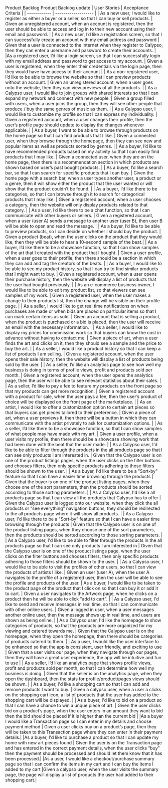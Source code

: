 Product Backlog 
Product Backlog update
| User Stories | Acceptance Criteria |
| ------------ | ------------------- |
| As a new user, I would like to register as either a buyer or a seller, so that I can buy or sell products. | Given an unregistered account, when an account is registered, then the user should be able to access and log in to their new account using their email and password. |
| As a new user, I’d like a registration screen, so that I can successfully create an account with my email address and password | Given that a user is connected to the internet when they register to Calypso, then they can enter a username and password to create their accounts.  |
|As a registered user, I’d like a login screen, so that I can successfully login with my email address and password to get access to my account. | Given a user is registered, when they enter their credentials via the login page, then they would have have access to their account |
| As a non-registered user, I’d like to be able to browse the website so that I can preview products without an account. | Given an unregistered account, when a user goes onto the website, then they can view previews of all the products. |
| As a Calypso user, I would like to join groups with shared interests so that I can expand my network and connect with new people. | Given a group filled with users, when a user joins the group, then they will see other people that produce / buy the same genres of music as them. |
| As a Calypso user, I would like to customize my profile so that I can express my individuality. | Given a registered account, when a user changes their profile, then the user’s profile page should update to display the changes whenever applicable. |
| As a buyer, I want to be able to browse through products on the home page so that I can find products that I like. | Given a connected user, when they browse through the homepage, then they can see new and popular items as well as products sorted by genres. |
| As a buyer, I’d like to have recommended products based on my activity so that I can easily find products that I may like. | Given a connected user, when they are on the home page, then there is a recommendation section in which products are shown based on user’s past bought products. |
| As a buyer, I’d like a search bar, so that I can search for specific products that I can buy. | Given the home page with a search bar, when a user types another user, a product or a genre, then it will show either the product that the user wanted or will show that the product couldn’t be found. |
| As a buyer, I’d like there to be categories, so that I can browse through it to search for categorical products that I may like. | Given a registered account, when a user chooses a category, then the website will only display products related to that category. |
| As a user, I’d like there to be a chat function, so that I can communicate with other buyers or sellers. | Given a registered account, when a user (user A) sends a message to another user (user B), then user B will be able to open and read the message. |
| As a buyer, I’d like to be able to preview products, so I can decide on whether I should buy the product. | Given a product (beat), when the user clicks on the product that they would like, then they will be able to hear a 10-second sample of the beat.| 
| As a buyer, I’d like there to be a showcase function, so that I can show samples of the art that I created with the product that I bought. | Given a user profile, when a user goes to their profile, then there should be a section in which they can add and tag the creators of the beats. | 
| As a buyer, I would like to be able to see my product history, so that I can try to find similar products that I might want to buy. | Given a registered account, when a user opens their purchase history, then the website will display a list of products that the user had bought previously. |
| As an e-commerce business owner, I would like to be able to edit my product list, so that viewers can see samples of my work. | Given a registered user, when the user makes a change to their products list, then the change will be visible on their profile page. |
| As a seller, I would like to get real time notifications on when purchases are made or when bids are placed on particular items so that I can mark certain items as sold. | Given an account that is selling a product, when the product is purchased or a bid is placed, then the user will receive an email with the necessary information. |
| As a seller, I would like to display my prices for commission work so that buyers can know the cost in advance without having to contact me. | Given a piece of art, when a user finds the art and clicks on it, then they should see a sample and the price to buy the art. |
| As a seller, I would like a product history so that I can keep a list of products I am selling. | Given a registered account, when the user opens their sale history, then the website will display a list of products being sold by the user. |
| As a seller, I’d like an analytics page to see how well my business is doing in terms of profile views, profit and products sold per month. | Given a registered account, when the user opens the analytics page, then the user will be able to see relevant statistics about their sales. |
| As a seller, I’d like to pay a fee to feature my products on the front page so that my products can get more recognition. | Given a registered account with a product for sale, when the user pays a fee, then the user’s product of choice will be displayed on the front page of the marketplace. |
| As an artist, I would like to offer a customization option to certain art pieces so that buyers can get pieces tailored to their preference. | Given a piece of art, when a user previews it, then there will be a button in which they can communicate with the artist privately to ask for customization options. |
| As a seller, I’d like there to be a showcase function, so that I can show samples of what people may have made with my art. | Given a user profile, when a user visits my profile, then there should be a showcase showing work that had been done with the beat that the user made. |
| As a Calypso user, I'd like to be able to filter through the products in the all products page so that I can see only products I am interested in. | Given that the Calypso user is on one of the product listings pages, when the user clicks on the filter buttons and chooses filters, then only specific products adhering to those filters should be shown to the user. |
| As a buyer, I'd like there to be a "Sort-by" feature so that I can have a easier time browsing through the products | Given that the buyer is on one of the product listing pages, when they choose one of the sort parameters, then the products should be sorted according to those sorting parameters. |
| As a Calypso user, I'd like a all products page so that I can view all the products that Calypso has to offer | Given the Calypso user is logged onto our website, when they click the all products or  “see everything” navigation buttons, they should be redirected to the all products page where it will show all products. |
| As a Calypso user, I'd like there to be a "Sort-by" feature so that I can have a easier time browsing through the products | Given that the Calypso user is on one of the product listing pages, when they choose one of the sort parameters, then the products should be sorted according to those sorting parameters. |
| As a Calypso user, I'd like to be able to filter through the products in the all products page so that I can see only products I am interested in | Given that the Calypso user is on one of the product listings page, when the user clicks on the filter buttons and chooses filters, then only specific products adhering to those filters should be shown to the user. |
| As a Calypso user, I would like to be able to visit the profiles of other users, so that I can view the products of artists I like. | Given an user (user A), when the user A navigates to the profile of a registered user, then the user will be able to see the profile and products of the user. |
As a buyer, I would like to be taken to the product page of the product that I click on so that I can buy it or add it to cart. | Given a user navigates to the Artwork page, when he clicks on a product then he will be able to click "add to cart". |
| As a Calypso user, I'd like to send and receive messages in real time, so that I can communicate with other online users. | Given a logged in user, when a user messages another online user, then the message shows up in real time, and users are shown as being online. |
| As a Calypso user, I'd like the homepage to show categories of products, so that the products are more organized for my viewing and catered towards me. | Given that the Calypso user is on the homepage, when they open the homepage, then there should be categories of products catered to them. |
| As a user, I would like the user interface to be enhanced so that the app is consistent, user friendly, and exciting to use | Given that a user visits our page, when they navigate through our pages, then they will have a great user experience, the app will be intuitive and fun to use |
| As a seller, I’d like an analytics page that shows profile views, profit and products sold per month, so that I can determine how well my business is doing. | Given that the seller is on the analytics page, when they open the dashboard, then the stats for profile/product/pages views should be shown. |
| As a buyer, I'd like a shopping cart so that I can add and remove products I want to buy. | Given a calypso user, when a user a clicks on the shopping cart icon, a list of products that the user has added to the shopping cart will be displayed. |
| As a buyer, I'd like to bid on a product so that I can have a chance to win a unque piece of art. | Given the user clicks bid on a product’s page, when the user enters in an amount they want to bid then the bid should be placed if it is higher than the current bid | 
|As a buyer I would like a Transaction page so I can enter in my details and choose payment method | Given a user clicks buy on a product’s page, then they will be taken to this Transaction page where they can enter in their payment details.|
|As a buyer, I'd like to purchase a product so that I can update my home with new art pieces found | Given the user is on the Transaction page and has entered in the correct payment details, when the user clicks “buy” then the payment should be processed and should let them know that it has been processed.|
|As a user, I would like a checkout/purchase summary page so that I can confirm the items in my cart and I can buy the items I added to my cart |Given a calypso user, when the user visits the summary page, the page will display a list of products the user had added to their shopping cart.|